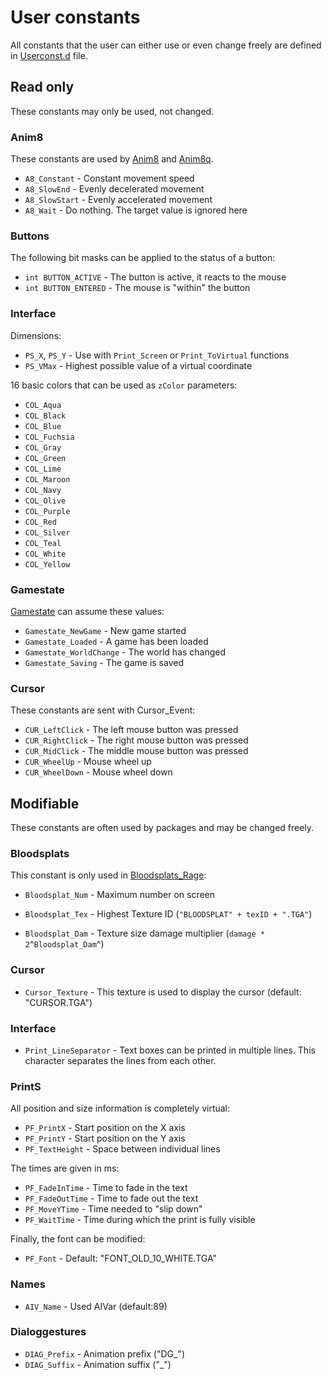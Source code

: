 # User constants
All constants that the user can either use or even change freely are defined in [Userconst.d](https://github.com/Lehona/LeGo/blob/dev/Userconst.d) file.

## Read only
These constants may only be used, not changed.

### Anim8
These constants are used by [Anim8](../anim8.md#anim8_1) and [Anim8q](../anim8.md#anim8q).

- `A8_Constant` - Constant movement speed
- `A8_SlowEnd` - Evenly decelerated movement
- `A8_SlowStart` - Evenly accelerated movement
- `A8_Wait` - Do nothing. The target value is ignored here

### Buttons
The following bit masks can be applied to the status of a button:

- `int BUTTON_ACTIVE` - The button is active, it reacts to the mouse
- `int BUTTON_ENTERED` - The mouse is "within" the button

### Interface
Dimensions:

- `PS_X`, `PS_Y` - Use with `Print_Screen` or `Print_ToVirtual` functions
- `PS_VMax` - Highest possible value of a virtual coordinate

16 basic colors that can be used as `zColor` parameters:

- `COL_Aqua`
- `COL_Black`
- `COL_Blue`
- `COL_Fuchsia`
- `COL_Gray`
- `COL_Green`
- `COL_Lime`
- `COL_Maroon`
- `COL_Navy`
- `COL_Olive`
- `COL_Purple`
- `COL_Red`
- `COL_Silver`
- `COL_Teal`
- `COL_White`
- `COL_Yellow`

### Gamestate
[Gamestate](../gamestate.md) can assume these values:

- `Gamestate_NewGame` - New game started
- `Gamestate_Loaded` - A game has been loaded
- `Gamestate_WorldChange` - The world has changed
- `Gamestate_Saving` - The game is saved

### Cursor
These constants are sent with Cursor_Event:

- `CUR_LeftClick` - The left mouse button was pressed
- `CUR_RightClick` - The right mouse button was pressed
- `CUR_MidClick` - The middle mouse button was pressed
- `CUR_WheelUp` - Mouse wheel up
- `CUR_WheelDown` - Mouse wheel down

## Modifiable
These constants are often used by packages and may be changed freely.

### Bloodsplats
This constant is only used in [Bloodsplats_Rage](../bloodsplats.md#bloodsplats_rage):

- `Bloodsplat_Num` - Maximum number on screen

- `Bloodsplat_Tex` - Highest Texture ID (`"BLOODSPLAT" + texID + ".TGA"`)
- `Bloodsplat_Dam` - Texture size damage multiplier (`damage * 2`^`Bloodsplat_Dam`^)

### Cursor

- `Cursor_Texture` - This texture is used to display the cursor (default: "CURSOR.TGA")

### Interface

- `Print_LineSeparator` - Text boxes can be printed in multiple lines. This character separates the lines from each other.

### PrintS
All position and size information is completely virtual:

- `PF_PrintX` - Start position on the X axis
- `PF_PrintY` - Start position on the Y axis
- `PF_TextHeight` - Space between individual lines

The times are given in ms:

- `PF_FadeInTime` - Time to fade in the text
- `PF_FadeOutTime` - Time to fade out the text
- `PF_MoveYTime` - Time needed to "slip down"
- `PF_WaitTime` - Time during which the print is fully visible

Finally, the font can be modified:

- `PF_Font` - Default: "FONT_OLD_10_WHITE.TGA"

### Names

- `AIV_Name` - Used AIVar (default:89)

### Dialoggestures

- `DIAG_Prefix` - Animation prefix ("DG_")
- `DIAG_Suffix` - Animation suffix ("_")
